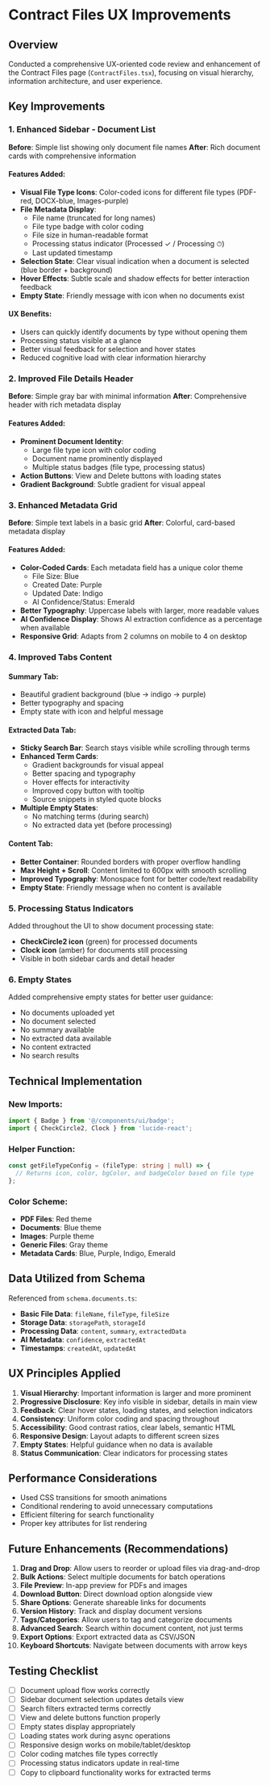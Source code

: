 # Contract Files UX Improvements

## Overview

Conducted a comprehensive UX-oriented code review and enhancement of the Contract Files page (`ContractFiles.tsx`), focusing on visual hierarchy, information architecture, and user experience.

## Key Improvements

### 1. Enhanced Sidebar - Document List

**Before**: Simple list showing only document file names
**After**: Rich document cards with comprehensive information

#### Features Added:

- **Visual File Type Icons**: Color-coded icons for different file types (PDF-red, DOCX-blue, Images-purple)
- **File Metadata Display**:
  - File name (truncated for long names)
  - File type badge with color coding
  - File size in human-readable format
  - Processing status indicator (Processed ✓ / Processing ⏱)
  - Last updated timestamp
- **Selection State**: Clear visual indication when a document is selected (blue border + background)
- **Hover Effects**: Subtle scale and shadow effects for better interaction feedback
- **Empty State**: Friendly message with icon when no documents exist

#### UX Benefits:

- Users can quickly identify documents by type without opening them
- Processing status visible at a glance
- Better visual feedback for selection and hover states
- Reduced cognitive load with clear information hierarchy

### 2. Improved File Details Header

**Before**: Simple gray bar with minimal information
**After**: Comprehensive header with rich metadata display

#### Features Added:

- **Prominent Document Identity**:
  - Large file type icon with color coding
  - Document name prominently displayed
  - Multiple status badges (file type, processing status)
- **Action Buttons**: View and Delete buttons with loading states
- **Gradient Background**: Subtle gradient for visual appeal

### 3. Enhanced Metadata Grid

**Before**: Simple text labels in a basic grid
**After**: Colorful, card-based metadata display

#### Features Added:

- **Color-Coded Cards**: Each metadata field has a unique color theme
  - File Size: Blue
  - Created Date: Purple
  - Updated Date: Indigo
  - AI Confidence/Status: Emerald
- **Better Typography**: Uppercase labels with larger, more readable values
- **AI Confidence Display**: Shows AI extraction confidence as a percentage when available
- **Responsive Grid**: Adapts from 2 columns on mobile to 4 on desktop

### 4. Improved Tabs Content

#### Summary Tab:

- Beautiful gradient background (blue → indigo → purple)
- Better typography and spacing
- Empty state with icon and helpful message

#### Extracted Data Tab:

- **Sticky Search Bar**: Search stays visible while scrolling through terms
- **Enhanced Term Cards**:
  - Gradient backgrounds for visual appeal
  - Better spacing and typography
  - Hover effects for interactivity
  - Improved copy button with tooltip
  - Source snippets in styled quote blocks
- **Multiple Empty States**:
  - No matching terms (during search)
  - No extracted data yet (before processing)

#### Content Tab:

- **Better Container**: Rounded borders with proper overflow handling
- **Max Height + Scroll**: Content limited to 600px with smooth scrolling
- **Improved Typography**: Monospace font for better code/text readability
- **Empty State**: Friendly message when no content is available

### 5. Processing Status Indicators

Added throughout the UI to show document processing state:

- **CheckCircle2 icon** (green) for processed documents
- **Clock icon** (amber) for documents still processing
- Visible in both sidebar cards and detail header

### 6. Empty States

Added comprehensive empty states for better user guidance:

- No documents uploaded yet
- No document selected
- No summary available
- No extracted data available
- No content extracted
- No search results

## Technical Implementation

### New Imports:

```typescript
import { Badge } from '@/components/ui/badge';
import { CheckCircle2, Clock } from 'lucide-react';
```

### Helper Function:

```typescript
const getFileTypeConfig = (fileType: string | null) => {
  // Returns icon, color, bgColor, and badgeColor based on file type
};
```

### Color Scheme:

- **PDF Files**: Red theme
- **Documents**: Blue theme
- **Images**: Purple theme
- **Generic Files**: Gray theme
- **Metadata Cards**: Blue, Purple, Indigo, Emerald

## Data Utilized from Schema

Referenced from `schema.documents.ts`:

- **Basic File Data**: `fileName`, `fileType`, `fileSize`
- **Storage Data**: `storagePath`, `storageId`
- **Processing Data**: `content`, `summary`, `extractedData`
- **AI Metadata**: `confidence`, `extractedAt`
- **Timestamps**: `createdAt`, `updatedAt`

## UX Principles Applied

1. **Visual Hierarchy**: Important information is larger and more prominent
2. **Progressive Disclosure**: Key info visible in sidebar, details in main view
3. **Feedback**: Clear hover states, loading states, and selection indicators
4. **Consistency**: Uniform color coding and spacing throughout
5. **Accessibility**: Good contrast ratios, clear labels, semantic HTML
6. **Responsive Design**: Layout adapts to different screen sizes
7. **Empty States**: Helpful guidance when no data is available
8. **Status Communication**: Clear indicators for processing states

## Performance Considerations

- Used CSS transitions for smooth animations
- Conditional rendering to avoid unnecessary computations
- Efficient filtering for search functionality
- Proper key attributes for list rendering

## Future Enhancements (Recommendations)

1. **Drag and Drop**: Allow users to reorder or upload files via drag-and-drop
2. **Bulk Actions**: Select multiple documents for batch operations
3. **File Preview**: In-app preview for PDFs and images
4. **Download Button**: Direct download option alongside view
5. **Share Options**: Generate shareable links for documents
6. **Version History**: Track and display document versions
7. **Tags/Categories**: Allow users to tag and categorize documents
8. **Advanced Search**: Search within document content, not just terms
9. **Export Options**: Export extracted data as CSV/JSON
10. **Keyboard Shortcuts**: Navigate between documents with arrow keys

## Testing Checklist

- [ ] Document upload flow works correctly
- [ ] Sidebar document selection updates details view
- [ ] Search filters extracted terms correctly
- [ ] View and delete buttons function properly
- [ ] Empty states display appropriately
- [ ] Loading states work during async operations
- [ ] Responsive design works on mobile/tablet/desktop
- [ ] Color coding matches file types correctly
- [ ] Processing status indicators update in real-time
- [ ] Copy to clipboard functionality works for extracted terms
